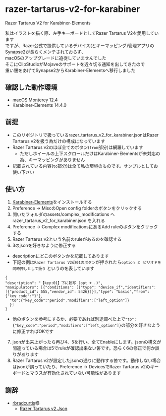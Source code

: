 # razer-tartarus-v2-for-karabiner
Razer Tartarus V2 for Karabiner-Elements  
  
私はイラストを描く際、左手キーボードとしてRazer Tartarus V2を愛用しています  
ですが、Razer公式で提供しているデバイス(とキーマッピング)管理アプリのSynapse2が長らくメンテされておらず、  
macOSのアップグレードに追従していませんでした  
そこにClipStudioがMojaveのサポートを近々切る通知を出してきたので  
重い腰をあげてSynapse2からKarabiner-Elementsへ移行しました  

## 確認した動作環境

- macOS Monterey 12.4
- Karabiner-Elements 14.4.0

## 前提

- このリポジトリで扱っているrazer_tartarus_v2_for_karabiner.jsonはRazer Tartarus v2を扱う為だけの構成になっています
- Razer Tartarus v2のほぼ全てのボタン(`from`部分)は網羅しています
  - ただしホイールの上下スクロールだけはKarabiner-Elementsが未対応の為、キーマッピングがありません
- 記載されている内容(`to`部分)は全て私の環境のものです。サンプルとしてお使い下さい

## 使い方

1. [Karabiner-Elements](https://karabiner-elements.pqrs.org)をインストールする
2. Preference -> MiscのOpen config folderのボタンをクリックする
3. 開いたフォルダのassets/complex_modifications へ razer_tartarus_v2_for_karabiner.json を入れる
4. Preference -> Complex modificationsにあるAdd ruleのボタンをクリックする
5. Razer Tartarus v2という名前のruleがあるのを確認する
6. 3のjsonを好きなように修正する
  - descriptionにどこのボタンかを記載してあります
  - 下記の例は`Razer Tartarus V2`の`01のボタン`が押されたら`option と ピリオドを同時押しとして扱う` というのを表しています
  ```
{
  "description": "【key:01】下に転写 (opt + .)",
  "manipulators": [{"conditions": [{"type": "device_if","identifiers": [{"product_id": 555,"vendor_id": 5426}]}],"type": "basic","from":{"key_code":"1"},
    "to":{"key_code":"period","modifiers":["left_option"]}
    }]
}
  ```
  - 他のボタンを参考にするか、必要であれば別途調べた上で`"to":{"key_code":"period","modifiers":["left_option"]}`の部分を好きなように修正すればOKです
7. jsonが出来上がったら再び4、5を行い、全てEnableにします。jsonの構文が間違っている場合は5でruleが確認出来ない筈です。恐らく6の修正で何か誤りがあります
8. Razer Tartarus v2が設定したjsonの通りに動作する筈です。動作しない場合はjsonが誤っていたり、Preference -> DevicesでRazer Tartarus v2のキーボードとマウスが有効化されていない可能性があります

## 謝辞
- [rbradcurtis](https://github.com/rbradcurtis)様
  - [Razer Tartarus v2 Json](https://ke-complex-modifications.pqrs.org/#Razer_Tartarus_v2)
